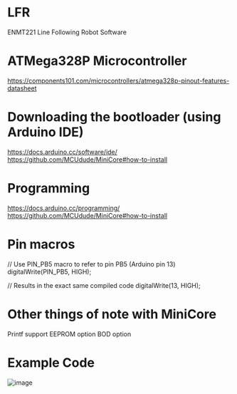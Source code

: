 # LFR
ENMT221 Line Following Robot Software


# ATMega328P Microcontroller
https://components101.com/microcontrollers/atmega328p-pinout-features-datasheet

# Downloading the bootloader (using Arduino IDE)
https://docs.arduino.cc/software/ide/
https://github.com/MCUdude/MiniCore#how-to-install


# Programming
https://docs.arduino.cc/programming/
https://github.com/MCUdude/MiniCore#how-to-install

# Pin macros
// Use PIN_PB5 macro to refer to pin PB5 (Arduino pin 13)
digitalWrite(PIN_PB5, HIGH);

// Results in the exact same compiled code
digitalWrite(13, HIGH);

# Other things of note with MiniCore
Printf support
EEPROM option
BOD option


# Example Code
![image](https://github.com/user-attachments/assets/1dcd34ce-a26a-4fc3-a142-9096b09b8416)
